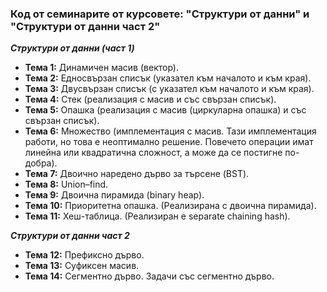 ### Код от семинарите от курсовете: "Структури от данни" и "Структури от данни част 2"

 ***Структури от данни (част 1)***
 - **Тема 1:** Динамичен масив (вектор). 
 - **Тема 2:** Едносвързан списък (указател към началото и към края). 
 - **Тема 3:** Двусвързан списък (с указател към началото и към края).
 - **Тема 4:** Стек (реализация с масив и със свързан списък).
 - **Тема 5:** Опашка (реализация с масив (циркуларна опашка) и със свързан списък).
 - **Тема 6:** Множество (имплементация с масив. Тази имплементация работи, но това е неоптимално решение. Повечето операции имат линейна или квадратична сложност, а може да се постигне по-добра).
 - **Тема 7:** Двоично наредено дърво за търсене (BST).
-  **Тема 8:** Union–find. 
- **Тема 9:**  Двоична пирамида (binary heap).
- **Тема 10:**  Приоритетна опашка. (Реализирана с двоична пирамида). 
- **Тема 11:**  Хеш-таблица. (Реализиран е separate chaining hash).

 ***Структури от данни част 2***  
- **Тема 12:**  Префиксно дърво.
- **Тема 13:**  Суфиксен масив.
- **Тема 14:**  Сегментно дърво. Задачи със сегментно дърво.
